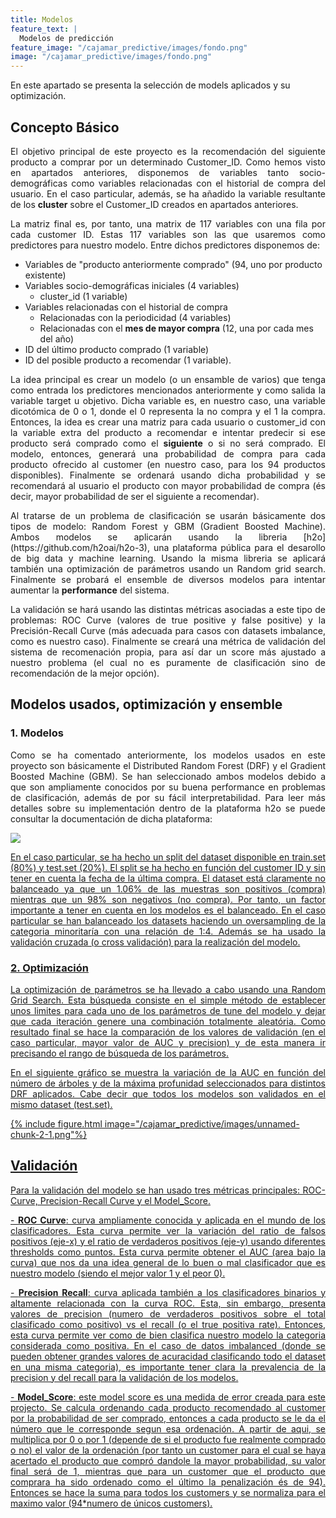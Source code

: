 ```yaml
---
title: Modelos
feature_text: |
  Modelos de predicción
feature_image: "/cajamar_predictive/images/fondo.png"
image: "/cajamar_predictive/images/fondo.png"
---
```

En este apartado se presenta la selección de models aplicados y su optimización.  

## Concepto Básico

<p align="justify">El objetivo principal de este proyecto es la recomendación del siguiente producto a comprar por un determinado Customer_ID. Como hemos visto en apartados anteriores, disponemos de variables tanto socio-demográficas como variables relacionadas con el historial de compra del usuario. En el caso particular, además, se ha añadido la variable resultante de los <b>cluster</b> sobre el Customer_ID creados en apartados anteriores. </p> 

<p align="justify">La matriz final es, por tanto, una matrix de 117 variables con una fila por cada customer ID. Estas 117 variables son las que usaremos como predictores para nuestro modelo. Entre dichos predictores disponemos de:</p>  

* Variables de "producto anteriormente comprado" (94, uno por producto existente) 
* Variables socio-demográficas iniciales (4 variables) 
    + cluster_id (1 variable)
* Variables relacionadas con el historial de compra
    + Relacionadas con la periodicidad (4 variables) 
    + Relacionadas con el <b>mes de mayor compra</b> (12, una por cada mes del año) 
* ID del último producto comprado (1 variable) 
* ID del posible producto a recomendar (1 variable). 

<p align="justify">La idea principal es crear un modelo (o un ensamble de varios) que tenga como entrada los predictores mencionados anteriormente y como salida la variable target u objetivo. Dicha variable es, en nuestro caso, una variable dicotómica de 0 o 1, donde el 0 representa la no compra y el 1 la compra. Entonces, la idea es crear una matriz para cada usuario o customer_id con la variable extra del producto a recomendar e intentar predecir si ese  producto será comprado como el <b>siguiente</b> o si no será comprado. El modelo, entonces, generará una probabilidad de compra para cada producto ofrecido al customer (en nuestro caso, para los  94 productos disponibles). Finalmente se ordenará usando dicha probabilidad y se recomendará al usuario el producto con mayor probabilidad de compra (és decir, mayor probabilidad de ser el siguiente a recomendar).</p>  

<p align="justify">Al tratarse de un problema de clasificación se usarán básicamente dos tipos de modelo: Random Forest y GBM (Gradient Boosted Machine). Ambos modelos se aplicarán usando la libreria [h2o](https://github.com/h2oai/h2o-3), una plataforma pública para el desarollo de big data y machine learning. Usando la misma libreria se aplicará también una optimización de parámetros usando un Random grid search. Finalmente se probará el ensemble de diversos modelos para intentar aumentar la <b>performance</b> del sistema.</p>  

<p align="justify">La validación se hará usando las distintas métricas asociadas a este tipo de problemas: ROC Curve (valores de true positive y false positive) y la Precisión-Recall Curve (más adecuada para casos con datasets imbalance, como es nuestro caso). Finalmente se creará una métrica de validación del sistema de recomenación propia, para así dar un score más  ajustado a nuestro problema (el cual no es puramente de clasificación sino de recomendación de la mejor opción).</p>  



## Modelos usados, optimización y ensemble

### 1. Modelos 

<p align="justify">Como se ha comentado anteriormente, los modelos usados en este proyecto son básicamente el Distributed Random Forest (DRF) y el Gradient Boosted Machine (GBM). Se han seleccionado ambos modelos debido a que son ampliamente conocidos por su buena performance en problemas de clasificación, además de por su fácil interpretabilidad. Para leer más detalles sobre su implementación dentro de la plataforma h2o se puede consultar la documentación de dicha plataforma:</p> 
<a href="http://docs.h2o.ai/h2o/latest-stable/h2o-docs/data-science.html"><img src="/cajamar_predictive/images/fig13.png align"="middle">

<p align="justify">En el caso particular, se ha hecho un split del dataset disponible en train.set (80%) y test.set (20%). El split se ha hecho en función del customer ID y sin tener en cuenta la fecha de la última compra. El dataset está claramente no balanceado ya que un 1.06% de las muestras son positivos (compra) mientras que un 98% son negativos (no compra). Por tanto, un factor importante a tener en cuenta en los modelos es el balanceado. En el caso particular se han balanceado los datasets haciendo un oversampling de la categoria minoritaría con una relación de 1:4. Además se ha usado la validación cruzada (o cross validación) para la realización del modelo.</p>  

### 2. Optimización 

<p align="justify">La optimización de parámetros se ha llevado a cabo usando una Random Grid Search. Esta búsqueda consiste en el simple método de establecer unos limites para cada uno de los parámetros de tune del modelo y dejar que cada iteración genere una combinación totalmente aleatória. Como resultado final se hace la comparación de los valores de validación (en el caso particular, mayor valor de AUC y precision) y de esta manera ir precisando el rango de búsqueda de los parámetros.</p>  

<p align="justify">En el siguiente gráfico se muestra la variación de la AUC en función del número de árboles y de la máxima profunidad seleccionados para distintos DRF aplicados. Cabe decir que todos los modelos son validados en el mismo dataset (test.set).</p>  

{% include figure.html image="/cajamar_predictive/images/unnamed-chunk-2-1.png"%}


## Validación
 
<p align="justify">Para la validación del modelo se han usado tres métricas principales: ROC-Curve, Precision-Recall Curve y el Model_Score.</p>  

<p align="justify">- <b>ROC Curve</b>: curva ampliamente conocida y aplicada en el mundo de los clasificadores. Esta curva permite ver la variación del ratio de falsos positivos (eje-x) y el ratio de verdaderos positivos (eje-y) usando diferentes thresholds como puntos. Esta curva permite obtener el AUC (area bajo la curva) que nos da una idea general de lo buen o mal clasificador que es nuestro modelo (siendo el mejor valor 1 y el peor 0).</p> 
<p align="justify">- <b>Precision Recall</b>: curva aplicada también a los clasificadores binarios y altamente relacionada con la curva ROC. Esta, sin embargo, presenta valores de precision (numero de verdaderos positivos sobre el total clasificado como positivo) vs el recall (o el true positiva rate). Entonces, esta curva permite ver como de bien clasifica nuestro modelo la categoria considerada como positiva. En el caso de datos imbalanced (donde se pueden obtener grandes valores de acuracidad clasificando todo el dataset en una misma categoria), es importante tener clara la prevalencia de la precision y del recall para la validación de los modelos.</p>  
<p align="justify">- <b>Model_Score</b>: este model score es una medida de error creada para este projecto. Se calcula ordenando cada producto recomendado al customer por la probabilidad de ser comprado, entonces a cada producto se le da el número que le corresponde segun esa ordenación. A partir de aqui, se multiplica por 0 o por 1 (depende de si el producto fue realmente comprado o no) el valor de la ordenación (por tanto un customer para el cual se haya acertado el producto que compró dandole la mayor probabilidad, su valor final será de 1, mientras que para un customer que el producto que comprara ha sido ordenado como el último la penalización és de 94). Entonces se hace la suma para todos los customers y se normaliza para el maximo valor (94*numero de únicos customers).</p> 
